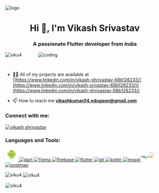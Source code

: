 ![logo](https://github.com/viku4/viku4/blob/main/Blue%20Yellow%20Futuristic%20Virtual%20Technology%20Blog%20Banner.png)
<h1 align="center">Hi 👋, I'm Vikash Srivastav</h1>
<h3 align="center">A passionate Flutter developer from India</h3>
<img align="right" alt="coding" width="400" src="https://user-images.githubusercontent.com/55389276/140866485-8fb1c876-9a8f-4d6a-98dc-08c4981eaf70.gif">

<p align="left"> <img src="[https://komarev.com/ghpvc/?username=viku4&label=Profile%20views&color=0e75b6&style=flat](https://www.linkedin.com/in/vikash-srivastav-68b126233/)" alt="viku4" /> </p>

<p align="left"> <a href="https://twitter.com/" target="blank"><img src="https://img.shields.io/twitter/follow/?logo=twitter&style=for-the-badge" alt="" /></a> </p>

- 👨‍💻 All of my projects are available at [[https://www.linkedin.com/in/vikash-shrivastav-68b126233/](https://www.linkedin.com/in/vikash-srivastav-68b126233/)](https://www.linkedin.com/in/vikash-shrivastav-68b126233/)

- 📫 How to reach me **vikashkumar04.edugaon@gmail.com**

<h3 align="left">Connect with me:</h3>
<p align="left">
<a href="https://linkedin.com/in/vikash shrivastav" target="blank"><img align="center" src="https://raw.githubusercontent.com/rahuldkjain/github-profile-readme-generator/master/src/images/icons/Social/linked-in-alt.svg" alt="vikash shrivastav" height="30" width="40" /></a>
</p>

<h3 align="left">Languages and Tools:</h3>
<p align="left"> <a href="https://developer.android.com" target="_blank" rel="noreferrer"> <img src="https://raw.githubusercontent.com/devicons/devicon/master/icons/android/android-original-wordmark.svg" alt="android" width="40" height="40"/> </a> <a href="https://dart.dev" target="_blank" rel="noreferrer"> <img src="https://www.vectorlogo.zone/logos/dartlang/dartlang-icon.svg" alt="dart" width="40" height="40"/> </a> <a href="https://www.figma.com/" target="_blank" rel="noreferrer"> <img src="https://www.vectorlogo.zone/logos/figma/figma-icon.svg" alt="figma" width="40" height="40"/> </a> <a href="https://firebase.google.com/" target="_blank" rel="noreferrer"> <img src="https://www.vectorlogo.zone/logos/firebase/firebase-icon.svg" alt="firebase" width="40" height="40"/> </a> <a href="https://flutter.dev" target="_blank" rel="noreferrer"> <img src="https://www.vectorlogo.zone/logos/flutterio/flutterio-icon.svg" alt="flutter" width="40" height="40"/> </a> <a href="https://git-scm.com/" target="_blank" rel="noreferrer"> <img src="https://www.vectorlogo.zone/logos/git-scm/git-scm-icon.svg" alt="git" width="40" height="40"/> </a> <a href="https://kotlinlang.org" target="_blank" rel="noreferrer"> <img src="https://www.vectorlogo.zone/logos/kotlinlang/kotlinlang-icon.svg" alt="kotlin" width="40" height="40"/> </a> <a href="https://www.microsoft.com/en-us/sql-server" target="_blank" rel="noreferrer"> <img src="https://www.svgrepo.com/show/303229/microsoft-sql-server-logo.svg" alt="mssql" width="40" height="40"/> </a> <a href="https://www.mysql.com/" target="_blank" rel="noreferrer"> <img src="https://raw.githubusercontent.com/devicons/devicon/master/icons/mysql/mysql-original-wordmark.svg" alt="mysql" width="40" height="40"/> </a> <a href="https://postman.com" target="_blank" rel="noreferrer"> <img src="https://www.vectorlogo.zone/logos/getpostman/getpostman-icon.svg" alt="postman" width="40" height="40"/> </a> </p>

<p><img align="left" src="https://github-readme-stats.vercel.app/api/top-langs?username=viku4&show_icons=true&locale=en&layout=compact" alt="viku4" /></p>

<p>&nbsp;<img align="center" src="https://github-readme-stats.vercel.app/api?username=viku4&show_icons=true&locale=en" alt="viku4" /></p>

<p><img align="center" src="https://github-readme-streak-stats.herokuapp.com/?user=viku4&" alt="viku4" /></p>
